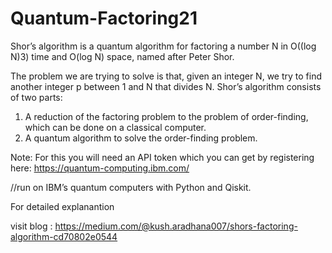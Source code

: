 # Quantum-Factoring21
Shor’s algorithm is a quantum algorithm for factoring a number N in O((log N)3) time and O(log N) space, named after Peter Shor.

The problem we are trying to solve is that, given an integer N, we try to find another integer p between 1 and N that divides N.
Shor’s algorithm consists of two parts:
1. A reduction of the factoring problem to the problem of order-finding, which can be done on a classical computer.
2. A quantum algorithm to solve the order-finding problem.


Note: For this you will need an API token which you can get by registering here: https://quantum-computing.ibm.com/ 

//run on IBM’s quantum computers with Python and Qiskit. 


For detailed explanantion

visit blog : https://medium.com/@kush.aradhana007/shors-factoring-algorithm-cd70802e0544
